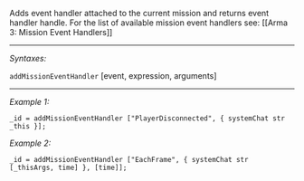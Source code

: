 Adds event handler attached to the current mission and returns event handler handle. For the list of available mission event handlers see: [[Arma 3: Mission Event Handlers]]


---
*Syntaxes:*

`addMissionEventHandler`  [event, expression, arguments]

---
*Example 1:*

```sqf
_id = addMissionEventHandler ["PlayerDisconnected", { systemChat str _this }];
```

*Example 2:*

```sqf
_id = addMissionEventHandler ["EachFrame", { systemChat str [_thisArgs, time] }, [time]];
```